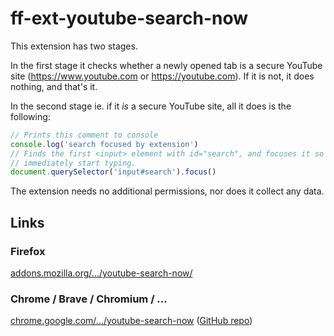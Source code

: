 # ff-ext-youtube-search-now

This extension has two stages.

In the first stage it checks whether a newly opened tab is a secure YouTube site
(https://www.youtube.com or https://youtube.com). If it is not, it does nothing,
and that's it.

In the second stage ie. if it _is_ a secure YouTube site, all it does is the
following:
```js
// Prints this comment to console
console.log('search focused by extension')
// Finds the first <input> element with id="search", and focuses it so you can
// immediately start typing.
document.querySelector('input#search').focus()
```

The extension needs no additional permissions, nor does it collect any data.

## Links

### Firefox

[addons.mozilla.org/.../youtube-search-now/](https://addons.mozilla.org/en-US/firefox/addon/youtube-search-now/)

### Chrome / Brave / Chromium / ...

[chrome.google.com/.../youtube-search-now](https://chrome.google.com/webstore/detail/youtube-search-now/nfbhcehfdnbkehaafccoflaomodlhheb) ([GitHub repo](https://github.com/mathmul/chr-ext-youtube-search-now))
